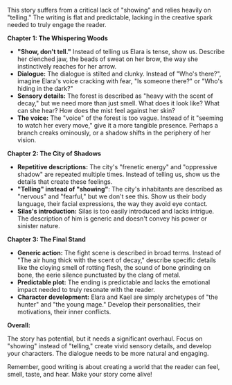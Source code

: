 This story suffers from a critical lack of "showing" and relies heavily on "telling." The writing is flat and predictable, lacking in the creative spark needed to truly engage the reader.  

**Chapter 1: The Whispering Woods**

* **"Show, don't tell."**  Instead of telling us Elara is tense, show us. Describe her clenched jaw, the beads of sweat on her brow, the way she instinctively reaches for her arrow. 
* **Dialogue:**  The dialogue is stilted and clunky.  Instead of "Who's there?", imagine Elara's voice cracking with fear,  "Is someone there?" or "Who's hiding in the dark?" 
* **Sensory details:**  The forest is described as "heavy with the scent of decay," but we need more than just smell. What does it look like? What can she hear? How does the mist feel against her skin?
* **The voice:** The "voice" of the forest is too vague.  Instead of it "seeming to watch her every move," give it a more tangible presence. Perhaps a branch creaks ominously, or a shadow shifts in the periphery of her vision. 

**Chapter 2: The City of Shadows**

* **Repetitive descriptions:** The city's "frenetic energy" and "oppressive shadow" are repeated multiple times.  Instead of telling us, show us the details that create these feelings.  
* **"Telling" instead of "showing"**: The city's inhabitants are described as "nervous" and "fearful," but we don't see this.  Show us their body language, their facial expressions, the way they avoid eye contact. 
* **Silas's introduction:** Silas is too easily introduced and lacks intrigue.  The description of him is generic and doesn't convey his power or sinister nature. 

**Chapter 3: The Final Stand**

* **Generic action:**  The fight scene is described in broad terms. Instead of "The air hung thick with the scent of decay," describe specific details like the cloying smell of rotting flesh, the sound of bone grinding on bone, the eerie silence punctuated by the clang of metal. 
* **Predictable plot:** The ending is predictable and lacks the emotional impact needed to truly resonate with the reader.  
* **Character development:**  Elara and Kael are simply archetypes of "the hunter" and "the young mage."  Develop their personalities, their motivations, their inner conflicts.

**Overall:**

The story has potential, but it needs a significant overhaul.  Focus on "showing" instead of "telling," create vivid sensory details, and develop your characters.  The dialogue needs to be more natural and engaging.  

Remember, good writing is about creating a world that the reader can feel, smell, taste, and hear.  Make your story come alive!

